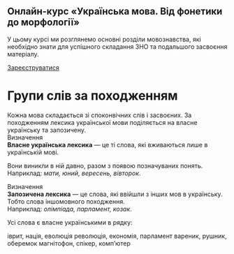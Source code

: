<div class="banner">
  <h2 class="course">Онлайн-курс «Українська мова. Від фонетики до морфології»</h2>
  <p class="course-description">
     У цьому курсі ми розглянемо основні розділи мовознавства, які необхідно знати для успішного складання ЗНО та подальшого засвоєння матеріалу.<br>
  </p>
    <div class="button-wrapper">
        <a class="registration-button" target="_blank" href="http://bit.ly/2zuYUGS">Зареєструватися</a>
    </div>   
</div>

# Групи слів за походженням

<div class="space">Кожна мова складається зi споконвiчних слiв i засвоєних. За походженням лексика української мови подiляється на власне українську та запозичену.</div>

<div class="space">
<div class="eoz-wrap">
<span class="eoz">Визначення</span>
<div class="eoz-text">
<b>Власне українська лексика</b> — це тi слова, якi вживаються лише
в українськiй мовi.
</div>
</div>
</div>

Вони виникли в нiй давно, разом з появою позначуваних понять.<br>
Наприклад: *мати, юний, вересень, вiвторок*.

<div class="space">
<div class="eoz-wrap">
<span class="eoz">Визначення</span>
<div class="eoz-text">
<b>Запозичена лексика</b> — це слова, якi ввiйшли з iнших мов в українську.
</div>
</div>
</div>

<div class="space">Тобто слова iншомовного походження.<br>Наприклад: <i>олiмпiада, парламент, козак</i>.</div>



<quiz correctLabel="correct" incorrectLabel="incorrect" checkLabel="check">
    <question text="">
        <p>Усі слова є власне українськими в рядку:</p>
        <answer>іврит, нація, еволюція</answer>
        <answer>революція, економія, парламент</answer>
        <answer correct>вареник, рушник, оберемок</answer>
        <answer>магнітофон, спікер, комп’ютер</answer>
    </question>
</quiz>

